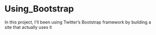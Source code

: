 # Using_Bootstrap
In this project, I'll been using Twitter’s Bootstrap framework by building a site that actually uses it
